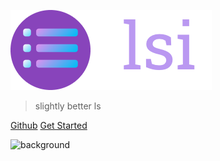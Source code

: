 ![logo](./lsi.png)

> slightly better ls

[<i class="fab fa-github"></i> Github](https://github.com/tool3/lsi)
[Get Started](/#lsi)

![background]("#BA98F1")
